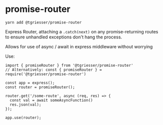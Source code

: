 # promise-router

```
yarn add @tgriesser/promise-router
```

Express Router, attaching a `.catch(next)` on any promise-returning routes to ensure unhandled 
exceptions don't hang the process.

Allows for use of async / await in express middleware without worrying

Use:

```
import { promiseRouter } from '@tgriesser/promise-router'
// Alternatively: const { promiseRouter } = require('@tgriesser/promise-router')

const app = express();
const router = promiseRouter();

router.get('/some-route', async (req, res) => {
  const val = await someAsyncFunction()
  res.json(val);
});

app.use(router);
```
